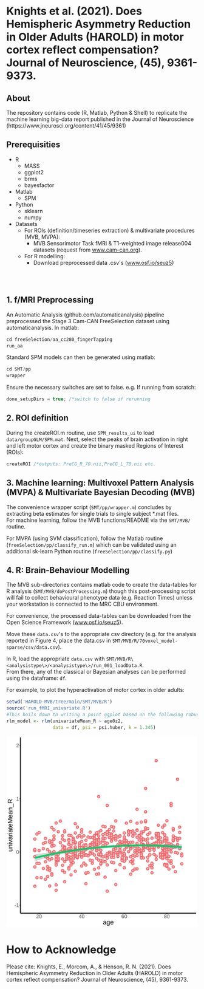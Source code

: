 # Knights et al. (2021). Does Hemispheric Asymmetry Reduction in Older Adults (HAROLD) in motor cortex reflect compensation? Journal of Neuroscience, (45), 9361-9373.


<h2> About </h2>
The repository contains code (R, Matlab, Python & Shell) to replicate the machine learning big-data report published in the Journal of Neuroscience (https://www.jneurosci.org/content/41/45/9361) </br>


<h2> Prerequisities </h2>

* R
  * MASS
  * ggplot2
  * brms
  * bayesfactor
* Matlab
  * SPM
* Python
  * sklearn 
  * numpy
* Datasets
    * For ROIs (definition/timeseries extraction) & multivariate procedures (MVB, MVPA):
        * MVB Sensorimotor Task fMRI & T1-weighted image release004 datasets (request from www.cam-can.org).
    * For R modelling:
        * Download preprocessed data .csv's (www.osf.io/seuz5) 


</br></br>
<h2> 1. f/MRI Preprocessing </h2>
An Automatic Analysis (github.com/automaticanalysis) pipeline preprocessed the Stage 3 Cam-CAN FreeSelection dataset using automaticanalysis. In matlab:

```c
cd freeSelection/aa_cc280_fingerTapping
run_aa
```
  
Standard SPM models can then be generated using matlab:

```c
cd SMT/pp
wrapper
```

Ensure the necessary switches are set to false. e.g. If running from scratch:
```c
done_setupDirs = true; /*switch to false if rerunning
```

<h2> 2. ROI definition  </h2>

During the createROI.m routine, use `SPM_results_ui` to load `data/groupGLM/SPM.mat`. Next, select the peaks of brain activation in right and left motor cortex and create the binary masked Regions of Interest (ROIs):
```c
createROI /*outputs: PreCG_R_70.nii,PreCG_L_70.nii etc.
```

<h2> 3. Machine learning: Multivoxel Pattern Analysis (MVPA) & Multivariate Bayesian Decoding (MVB) </h2>

The convenience wrapper script (`SMT/pp/wrapper.m`) concludes by extracting beta estimates for single trials to single subject *.mat files. </br> For machine learning, follow the MVB functions/README via the `SMT/MVB/` routine.

For MVPA (using SVM classification), follow the Matlab routine (`freeSelection/pp/classify_run.m`) which can be validated using an additional sk-learn Python routine (`freeSelection/pp/classify.py`)


<h2> 4. R: Brain-Behaviour Modelling </h2>

The MVB sub-directories contains matlab code to create the data-tables for R analysis (`SMT/MVB/doPostProcessing.m`) though this post-processing script will fail to collect behavioural phenotype data (e.g. Reaction Times) unless your workstation is connected to the MRC CBU environment.

For convenience, the processed data-tables can be downloaded from the Open Science Framework (www.osf.io/seuz5). </br>

Move these `data.csv`'s to the appropriate csv directory (e.g. for the analysis reported in Figure 4, place the data.csv in `SMT/MVB/R/70voxel_model-sparse/csv/data.csv`). 
</br>

In R, load the appropriate `data.csv` with `SMT/MVB/R\<analysistype\>/<analysistype\>/run_001_loadData.R`.
</br> From there, any of the classical or Bayesian analyses can be performed using the dataframe: `df`.

For example, to plot the hyperactivation of motor cortex in older adults:
```r
setwd('HAROLD-MVB/tree/main/SMT/MVB/R')
source('run_fMRI_univariate.R')
#This boils down to writing a point ggplot based on the following robust linear regression model:
rlm_model <- rlm(univariateMean_R ~ age0z2, 
                 data = df, psi = psi.huber, k = 1.345)
```
![HAROLD_image](https://raw.githubusercontent.com/ethanknights/HAROLD-MVB/main/SMT/MVB/R/dropMVBSubjects-0/70voxel_model-sparse/images/univariateMean_RH.png)


<h1> How to Acknowledge </h1>
Please cite: Knights, E., Morcom, A., & Henson, R. N. (2021). Does Hemispheric Asymmetry Reduction in Older Adults (HAROLD) in motor cortex reflect compensation? Journal of Neuroscience, (45), 9361-9373.